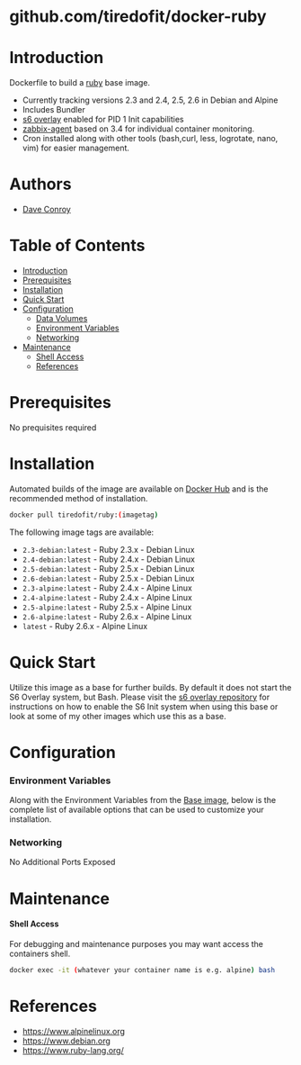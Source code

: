 # github.com/tiredofit/docker-ruby

# Introduction

Dockerfile to build a [ruby](https://www.ruby-lang.org/) base image.

* Currently tracking versions 2.3 and 2.4, 2.5, 2.6 in Debian and Alpine
* Includes Bundler
* [s6 overlay](https://github.com/just-containers/s6-overlay) enabled for PID 1 Init capabilities
* [zabbix-agent](https://zabbix.org) based on 3.4 for individual container monitoring.
* Cron installed along with other tools (bash,curl, less, logrotate, nano, vim) for easier management.

# Authors

- [Dave Conroy](https://github.com/tiredofit)

# Table of Contents

- [Introduction](#introduction)
- [Prerequisites](#prerequisites)
- [Installation](#installation)
- [Quick Start](#quick-start)
- [Configuration](#configuration)
    - [Data Volumes](#data-volumes)
    - [Environment Variables](#environmentvariables)   
    - [Networking](#networking)
- [Maintenance](#maintenance)
    - [Shell Access](#shell-access)
   - [References](#references)

# Prerequisites

No prequisites required

# Installation

Automated builds of the image are available on [Docker Hub](https://hub.docker.com/tiredofit/ruby) and 
is the recommended method of installation.


```bash
docker pull tiredofit/ruby:(imagetag)
```

The following image tags are available:

* `2.3-debian:latest` - Ruby 2.3.x - Debian Linux
* `2.4-debian:latest` - Ruby 2.4.x - Debian Linux
* `2.5-debian:latest` - Ruby 2.5.x - Debian Linux
* `2.6-debian:latest` - Ruby 2.5.x - Debian Linux
* `2.3-alpine:latest` - Ruby 2.4.x - Alpine Linux
* `2.4-alpine:latest` - Ruby 2.4.x - Alpine Linux
* `2.5-alpine:latest` - Ruby 2.5.x - Alpine Linux
* `2.6-alpine:latest` - Ruby 2.6.x - Alpine Linux
* `latest` - Ruby 2.6.x - Alpine Linux


# Quick Start

Utilize this image as a base for further builds. By default it does not start the S6 Overlay system, but 
Bash. Please visit the [s6 overlay repository](https://github.com/just-containers/s6-overlay) for 
instructions on how to enable the S6 Init system when using this base or look at some of my other images 
which use this as a base.

# Configuration

### Environment Variables

Along with the Environment Variables from the [Base image](https://hub.docker.com/r/tiredofit/debian), below is the complete list of available options that can be used to customize your installation.

### Networking

No Additional Ports Exposed


# Maintenance
#### Shell Access

For debugging and maintenance purposes you may want access the containers shell. 

```bash
docker exec -it (whatever your container name is e.g. alpine) bash
```

# References

* https://www.alpinelinux.org
* https://www.debian.org
* https://www.ruby-lang.org/
